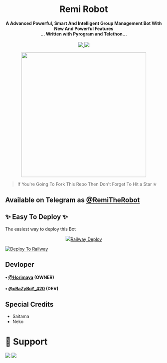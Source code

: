 <h1 align="center"><b>Remi Robot</b></h1>

<h4 align="center">A Advanced Powerful, Smart And Intelligent Group Management Bot With New And Powerful Features <br> ... Written with Pyrogram and Telethon...</h4>
<p align='center'>
  <a href="https://www.python.org/" alt="made-with-python"> <img src="https://img.shields.io/badge/Made%20with-Python-1f425f.svg?style=flat-square&logo=python&color=blue" /> </a>
  <a href="https://github.com/W2HGalaxy-OP/SuzieRoBot/graphs/commit-activity" alt="Maintenance"> <img src="https://img.shields.io/badge/Maintained%3F-yes-green.svg?style=flat-square" /> </a>
</p>

<p align="center"><a href="https://t.me/RemiTheRobot"><img src="https://telegra.ph/file/fe4fc135b7aca7d44366b.jpg" width="400"></a></p>



> If You're Going To Fork This Repo Then Don't Forget To Hit a Star ✯
## Available on Telegram as [@RemiTheRobot](https://t.me/RemiTheRobot)

## ✨ Easy To Deploy ✨
The easiest way to deploy this Bot

<p align="center"><a href="https://heroku.com/deploy?template=https://github.com/Hodacka/RemiRobot"> <img src="https://telegra.ph/file/cc35068d1d9eb35072596.jpg"

## Railway Deploy
[![Deploy To Railway](https://railway.app/button.svg)](https://railway.app)


## Devloper

#### • [@Horimaya](https://t.me/Horimaya) (OWNER) 
#### • [@cRaZyBoY_420](https://t.me/cRaZyBoY_420) (DEV)


## Special Credits

- Saitama
- Neko


# 💖 Support
<a href="https://t.me/CrowdStrikeChat"><img src="https://img.shields.io/badge/Support 🎉-Telegram%20Group-blue.svg?logo=telegram"></a>
<a href="https://t.me/CrowdXStrike"><img src="https://img.shields.io/badge/Updates 💥-Telegram%20Group-blue.svg?logo=telegram"></a>

